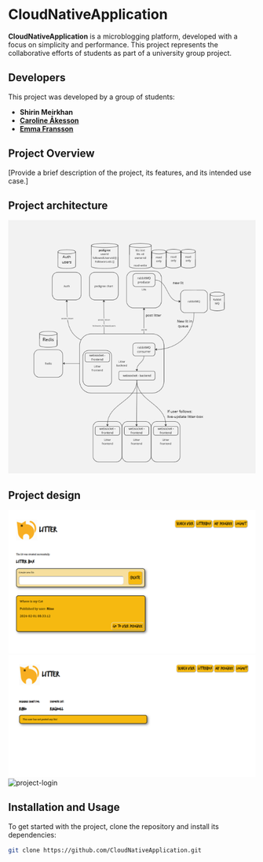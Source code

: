 # CloudNativeApplication

**CloudNativeApplication** is a microblogging platform, developed with a focus on simplicity and performance. This project represents the collaborative efforts of students as part of a university group project.

## Developers

This project was developed by a group of students:

- **Shirin Meirkhan**
- **[Caroline Åkesson](https://github.com/violacaroline)**
- **[Emma Fransson](https://github.com/emmbryo)**

## Project Overview

[Provide a brief description of the project, its features, and its intended use case.]

## Project architecture  

![Project Overview](projectArchitecture.png)  

## Project design  

![Litter-box](Litter-box.png)
![Project-newUser](project-newUser.png)
![project-login](project-login.png)

## Installation and Usage

To get started with the project, clone the repository and install its dependencies:

```bash
git clone https://github.com/CloudNativeApplication.git
``` 
